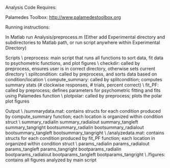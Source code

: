 Analysis Code Requires:

Palamedes Toolbox: http://www.palamedestoolbox.org

Running instructions:

In Matlab run Analysis/preprocess.m
(Either add Experimental directory and subdirectories to Matlab path, or run script anywhere within Experimental Directory)

Scripts
\\
preprocess: main script that runs all functions to sort data, fit data to psychometric functions, and plot figures
\\
checkdir: called by preprocess, ensures user is in correct directory, otherwise sets current directory
\\
splitcondition: called by preprocess, and sorts data based on condition/location
\\
compute_summary: called by splitcondition; computes summary stats (# clockwise responses, # trials, percent correct)
\\
fit_PF: called by preprocess; defines parameters for psychometric fitting and fits using Palamedes function
\\
plotpolar: called by preprocess; plots the polar plot figures

Output
\\
<subject>/summarydata.mat: contains structs for each condition produced by compute_summary function; each location is organized within condition struct
\\
	summary_radialin
	summary_radialout
	summary_tangleft
	summary_tangright
	bootsummary_radialin
	bootsummary_radialout
	bootsummary_tangleft
	bootsummary_tangright
\\
<subject>/analyzedata.mat: contains structs for each condition produced by fit_PF function; each location in organized within condition struct
\\
	params_radialin
	params_radialout
	params_tangleft
	params_tangright
	bootparams_radialin
	bootparams_radialout
	bootparams_tangleft
	bootparams_tangright
\\
<subject>/figures: contains all figures analyzed by main script


